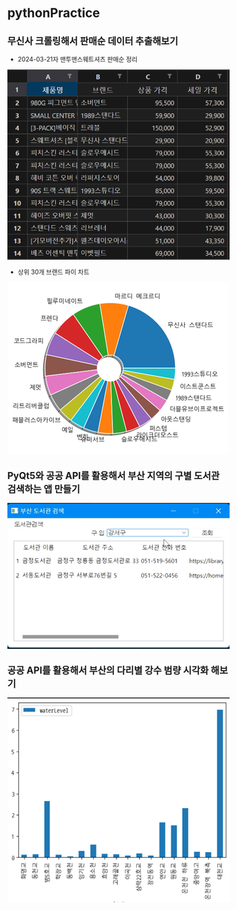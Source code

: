 # pythonPractice
## 무신사 크롤링해서 판매순 데이터 추출해보기
- 2024-03-21자 맨투맨스웨트셔츠 판매순 정리
<img src="https://raw.githubusercontent.com/KangJeongTaek/pythonPractice/main/images/image01.png" width="670px">

- 상위 30개 브랜드 파이 차트
<img src="https://raw.githubusercontent.com/KangJeongTaek/pythonPractice/main/images/image02.png">

## PyQt5와 공공 API를 활용해서 부산 지역의 구별 도서관 검색하는 앱 만들기
<img src="https://raw.githubusercontent.com/KangJeongTaek/pythonPractice/main/images/video01.gif" width="670px">

## 공공 API를 활용해서 부산의 다리별 강수 범량 시각화 해보기
<img src="https://raw.githubusercontent.com/KangJeongTaek/pythonPractice/main/images/image03.png" width="670px">